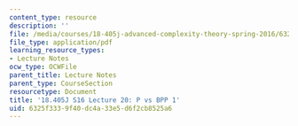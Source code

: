 ```yaml
---
content_type: resource
description: ''
file: /media/courses/18-405j-advanced-complexity-theory-spring-2016/6325f3339f40dc4a33e5d6f2cb8525a6_MIT18_405JS16_P_vs_BPP1.pdf
file_type: application/pdf
learning_resource_types:
- Lecture Notes
ocw_type: OCWFile
parent_title: Lecture Notes
parent_type: CourseSection
resourcetype: Document
title: '18.405J S16 Lecture 20: P vs BPP 1'
uid: 6325f333-9f40-dc4a-33e5-d6f2cb8525a6
---
```

